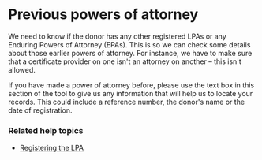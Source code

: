 # Previous powers of attorney

We need to know if the donor has any other registered LPAs or any Enduring Powers of Attorney (EPAs). This is so we can check some details about those earlier powers of attorney. For instance, we have to make sure that a certificate provider on one isn't an attorney on another – this isn't allowed.

If you have made a power of attorney before, please use the text box in this section of the tool to give us any information that will help us to locate your records. This could include a reference number, the donor's name or the date of registration.


### Related help topics
* [Registering the LPA](/help/#topic-registering-the-lpa)
